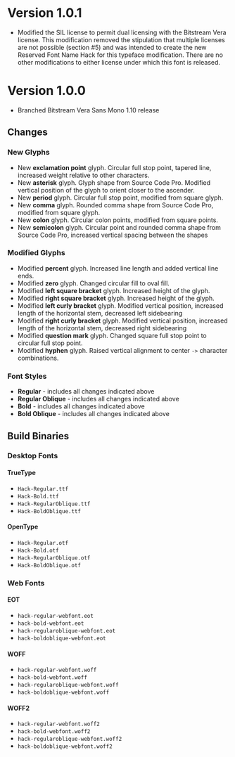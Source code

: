 # Version 1.0.1

- Modified the SIL license to permit dual licensing with the Bitstream Vera license.  This modification removed the stipulation that multiple licenses are not possible (section #5) and was intended to create the new Reserved Font Name Hack for this typeface modification.  There are no other modifications to either license under which this font is released.


# Version 1.0.0
- Branched Bitstream Vera Sans Mono 1.10 release

## Changes

### New Glyphs

- New **exclamation point** glyph. Circular full stop point, tapered line, increased weight relative to other characters.
- New **asterisk** glyph.  Glyph shape from Source Code Pro.  Modified vertical position of the glyph to orient closer to the ascender.
- New **period** glyph.  Circular full stop point, modified from square glyph.
- New **comma** glyph.  Rounded comma shape from Source Code Pro, modified from square glyph.
- New **colon** glyph. Circular colon points, modified from square points.
- New **semicolon** glyph. Circular point and rounded comma shape from Source Code Pro, increased vertical spacing between the shapes


### Modified Glyphs
- Modified **percent** glyph.  Increased line length and added vertical line ends.
- Modified **zero** glyph.  Changed circular fill to oval fill.
- Modified **left square bracket** glyph. Increased height of the glyph.
- Modified **right square bracket** glyph. Increased height of the glyph.
- Modified **left curly bracket** glyph.  Modified vertical position, increased length of the horizontal stem, decreased left sidebearing
- Modified **right curly bracket** glyph. Modified vertical position, increased length of the horizontal stem, decreased right sidebearing
- Modified **question mark** glyph.  Changed square full stop point to circular full stop point.
- Modified **hyphen** glyph. Raised vertical alignment to center `->` character combinations.

### Font Styles
- **Regular** - includes all changes indicated above
- **Regular Oblique** - includes all changes indicated above
- **Bold** - includes all changes indicated above
- **Bold Oblique** - includes all changes indicated above


## Build Binaries

### Desktop Fonts

#### TrueType
- `Hack-Regular.ttf`
- `Hack-Bold.ttf`
- `Hack-RegularOblique.ttf`
- `Hack-BoldOblique.ttf`

#### OpenType
- `Hack-Regular.otf`
- `Hack-Bold.otf`
- `Hack-RegularOblique.otf`
- `Hack-BoldOblique.otf`

### Web Fonts

#### EOT
- `hack-regular-webfont.eot`
- `hack-bold-webfont.eot`
- `hack-regularoblique-webfont.eot`
- `hack-boldoblique-webfont.eot`

#### WOFF
- `hack-regular-webfont.woff`
- `hack-bold-webfont.woff`
- `hack-regularoblique-webfont.woff`
- `hack-boldoblique-webfont.woff`

#### WOFF2
- `hack-regular-webfont.woff2`
- `hack-bold-webfont.woff2`
- `hack-regularoblique-webfont.woff2`
- `hack-boldoblique-webfont.woff2`
